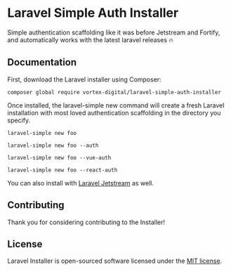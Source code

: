 # Laravel Simple Auth Installer

Simple authentication scaffolding like it was before Jetstream and Fortify, and automatically works with the latest laravel releases 🔥

## Documentation

First, download the Laravel installer using Composer:

```
composer global require vortex-digital/laravel-simple-auth-installer
```

Once installed, the laravel-simple new command will create a fresh Laravel installation with most loved authentication scaffolding in the directory you specify. 

```
laravel-simple new foo

laravel-simple new foo --auth

laravel-simple new foo --vue-auth

laravel-simple new foo --react-auth
```

You can also install with [Laravel Jetstream](https://github.com/laravel/jetstream) as well.

## Contributing

Thank you for considering contributing to the Installer!

## License

Laravel Installer is open-sourced software licensed under the [MIT license](LICENSE.md).

